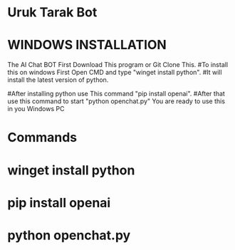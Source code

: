 # Uruk Tarak Bot

# WINDOWS INSTALLATION
The AI Chat BOT
First Download This program or Git Clone This.
#To install this on windows First Open CMD and type "winget install python". 
#It will install the latest version of python.

#After installing python use This command "pip install openai".
#After that use this command to start "python openchat.py"
You are ready to use this in you Windows PC
# Commands

# winget install python
# pip install openai
# python openchat.py
